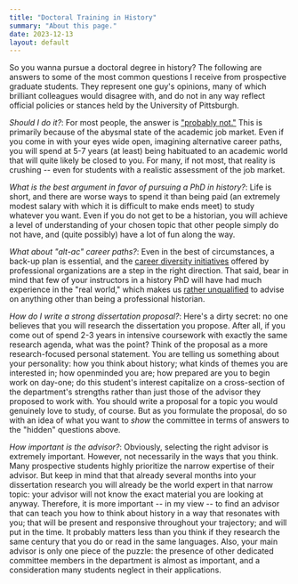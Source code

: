 ```yaml
---
title: "Doctoral Training in History"
summary: "About this page."
date: 2023-12-13
layout: default
---
```


So you wanna pursue a doctoral degree in history? The following are answers to some of the most common questions I receive from prospective graduate students. They represent one guy's opinions, many of which brilliant colleagues would disagree with, and do not in any way reflect official policies or stances held by the University of Pittsburgh. 

*Should I do it?*: For most people, the answer is ["probably not."](https://acoup.blog/2021/10/01/collections-so-you-want-to-go-to-grad-school-in-the-academic-humanities/) This is primarily because of the abysmal state of the academic job market. Even if you come in with your eyes wide open, imagining alternative career paths, you will spend at 5-7 years (at least) being habituated to an academic world that will quite likely be closed to you. For many, if not most, that reality is crushing -- even for students with a realistic assessment of the job market.

*What is the best argument in favor of pursuing a PhD in history?*: Life is short, and there are worse ways to spend it than being paid (an extremely modest salary with which it is difficult to make ends meet) to study whatever you want. Even if you do not get to be a historian, you will achieve a level of understanding of your chosen topic that other people simply do not have, and (quite possibly) have a lot of fun along the way.

*What about "alt-ac" career paths?*: Even in the best of circumstances, a back-up plan is essential, and the [career diversity initiatives](https://www.historians.org/jobs-and-professional-development/career-diversity-for-historians/career-diversity-faculty-resources) offered by professional organizations are a step in the right direction. That said, bear in mind that few of your instructors in a history PhD will have had much experience in the "real world," which makes us [rather unqualified](https://christophersrose.com/2020/05/11/the-myth-of-the-alt-ac-career/) to advise on anything other than being a professional historian.

*How do I write a strong dissertation proposal?*: Here's a dirty secret: no one believes that you will research the dissertation you propose. After all, if you come out of spend 2-3 years in intensive coursework with exactly the same research agenda, what was the point? Think of the proposal as a more research-focused personal statement. You are telling us something about your personality: how you think about history; what kinds of themes you are interested in; how openminded you are; how prepared are you to begin work on day-one; do this student's interest capitalize on a cross-section of the department's strengths rather than just those of the advisor they proposed to work with. You should write a proposal for a topic you would genuinely love to study, of course. But as you formulate the proposal, do so with an idea of what you want to *show* the committee in terms of answers to the "hidden" questions above.

*How important is the advisor?*: Obviously, selecting the right advisor is extremely important. However, not necessarily in the ways that you think. Many prospective students highly prioritize the narrow expertise of their advisor. But keep in mind that that already several months into your dissertation research you will already be the world expert in that narrow topic: your advisor will not know the exact material you are looking at anyway. Therefore, it is more important -- in my view -- to find an advisor that can teach you how to think about history in a way that resonates with you; that will be present and responsive throughout your trajectory; and will put in the time. It probably matters less than you think if they research the same century that you do or read in the same languages. Also, your main advisor is only one piece of the puzzle: the presence of other dedicated committee members in the department is almost as important, and a consideration many students neglect in their applications.

 
